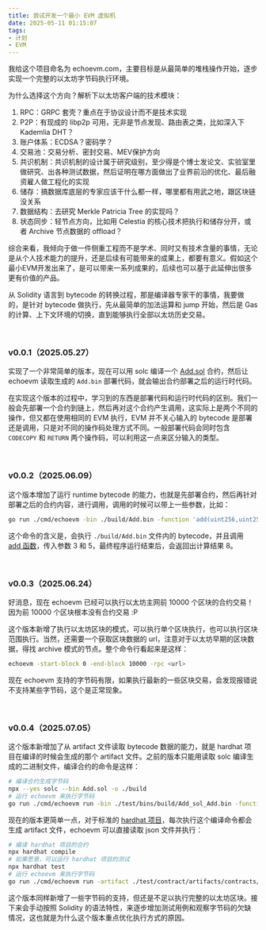 ```yaml
---
title: 尝试开发一个最小 EVM 虚拟机
date: 2025-05-11 01:15:07
tags:
- 计划
- EVM
---
```


我给这个项目命名为 echoevm.com，主要目标是从最简单的堆栈操作开始，逐步实现一个完整的以太坊字节码执行环境。

为什么选择这个方向？解析下以太坊客户端的技术模块：
1. RPC：GRPC 套壳？重点在于协议设计而不是技术实现
2. P2P：有现成的 libp2p 可用，无非是节点发现、路由表之类，比如深入下 Kademlia DHT？
3. 账户体系：ECDSA？密码学？
4. 交易池：交易分析、密封交易、MEV保护方向
5. 共识机制：共识机制的设计属于研究级别，至少得是个博士发论文、实验室里做研究、出各种测试数据，然后证明在哪方面做出了业界前沿的优化、最后融资雇人做工程化的实现
6. 储存：搞数据库底层的专家应该干什么都一样，哪里都有用武之地，跟区块链没关系
7. 数据结构：去研究 Merkle Patricia Tree 的实现吗？
8. 状态同步：轻节点方向，比如用 Celestia 的核心技术把执行和储存分开，或者 Archive 节点数据的 offload？

综合来看，我倾向于做一件侧重工程而不是学术、同时又有技术含量的事情，无论是从个人技术能力的提升，还是后续有可能带来的成果上，都要有意义。假如这个最小EVM开发出来了，是可以带来一系列成果的，后续也可以基于此延伸出很多更有价值的产品。

从 Solidity 语言到 bytecode 的转换过程，那是编译器专家干的事情，我要做的，是针对 bytecode 做执行，先从最简单的加法运算和 jump 开始，然后是 Gas 的计算、上下文环境的切换，直到能够执行全部以太坊历史交易。

<br>

### v0.0.1（2025.05.27）

实现了一个非常简单的版本，现在可以用 solc 编译一个 [Add.sol](https://github.com/smallyunet/echoevm/blob/v0.0.1/test/contracts/Add.sol) 合约，然后让 echoevm 读取生成的 `Add.bin` 部署代码，就会输出合约部署之后的运行时代码。

在实现这个版本的过程中，学习到的东西是部署代码和运行时代码的区别。我们一般会先部署一个合约到链上，然后再对这个合约产生调用，这实际上是两个不同的操作，但又都在使用相同的 EVM 执行，EVM 并不关心输入的 bytecode 是部署还是调用，只是对不同的操作码处理方式不同。一般部署代码会同时包含 `CODECOPY` 和 `RETURN` 两个操作码，可以利用这一点来区分输入的类型。

<br>

### v0.0.2（2025.06.09）

这个版本增加了运行 runtime bytecode 的能力，也就是先部署合约，然后再针对部署之后的合约内容，进行调用，调用的时候可以带上一些参数，比如：

```bash
go run ./cmd/echoevm -bin ./build/Add.bin -function 'add(uint256,uint256)' -args "3,5"
```

这个命令的含义是，会执行 `./build/Add.bin` 文件内的 bytecode，并且调用 [add 函数](https://github.com/smallyunet/echoevm/blob/v0.0.2/test/contracts/Add.sol#L7)，传入参数 3 和 5，最终程序运行结束后，会返回出计算结果 8。

<br>

### v0.0.3（2025.06.24）

好消息，现在 echoevm 已经可以执行以太坊主网前 10000 个区块的合约交易！因为前 10000 个区块根本没有合约交易 :P

这个版本新增了执行以太坊区块的模式，可以执行单个区块执行，也可以执行区块范围执行。当然，还需要一个获取区块数据的 url，注意对于以太坊早期的区块数据，得找 archive 模式的节点。整个命令行看起来是这样：

```bash
echoevm -start-block 0 -end-block 10000 -rpc <url>
```

现在 echoevm 支持的字节码有限，如果执行最新的一些区块交易，会发现报错说不支持某些字节码，这个是正常现象。

<br>

### v0.0.4（2025.07.05）

这个版本新增加了从 artifact 文件读取 bytecode 数据的能力，就是 hardhat 项目在编译的时候会生成的那个 artifact 文件。之前的版本只能用读取 solc 编译生成的二进制文件，编译合约的命令是这样：

```bash
# 编译合约生成字节码
npx --yes solc --bin Add.sol -o ./build
# 运行 echoevm 来执行字节码
go run ./cmd/echoevm run -bin ./test/bins/build/Add_sol_Add.bin -function "add(uint256,uint256)" -args "1,2"
```

现在的版本更简单一点，对于标准的 [hardhat 项目](https://github.com/smallyunet/echoevm/tree/v0.0.4/test/contract)，每次执行这个编译命令都会生成 artifact 文件，echoevm 可以直接读取 json 文件并执行：

```bash
# 编译 hardhat 项目的合约
npx hardhat compile
# 如果愿意，可以运行 hardhat 项目的测试
npx hardhat test
# 运行 echoevm 来执行字节码
go run ./cmd/echoevm run -artifact ./test/contract/artifacts/contracts/Add.sol/Add.json -function "add(uint256,uint256)" -args "1,2"
```

这个版本同样新增了一些字节码的支持，但还是不足以执行完整的以太坊区块。接下来会手动按照 Solidity 的语法特性，来逐步增加测试用例和观察字节码的欠缺情况，这也就是为什么这个版本重点优化执行方式的原因。




